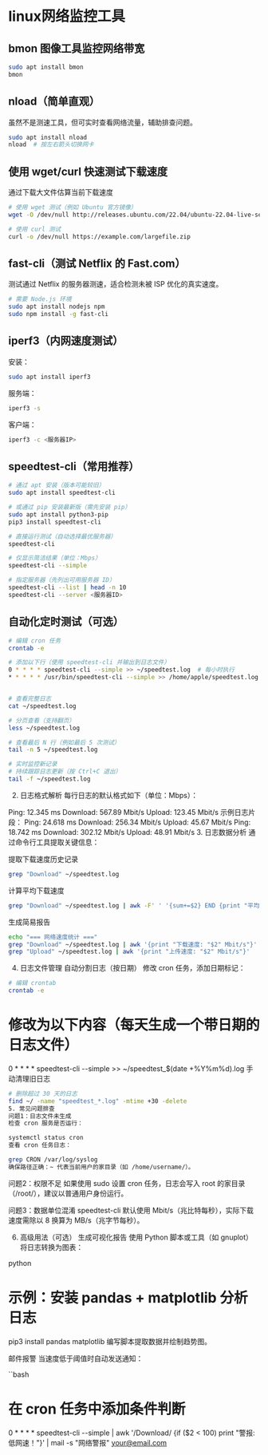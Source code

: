 # linux网络监控工具


## bmon 图像工具监控网络带宽
```bash
sudo apt install bmon
bmon
```

## nload（简单直观）
虽然不是测速工具，但可实时查看网络流量，辅助排查问题。
```bash
sudo apt install nload
nload  # 按左右箭头切换网卡
```

##  使用 wget/curl 快速测试下载速度

通过下载大文件估算当前下载速度

``` bash
# 使用 wget 测试（例如 Ubuntu 官方镜像）
wget -O /dev/null http://releases.ubuntu.com/22.04/ubuntu-22.04-live-server-amd64.iso

# 使用 curl 测试
curl -o /dev/null https://example.com/largefile.zip

```

## fast-cli（测试 Netflix 的 Fast.com）
测试通过 Netflix 的服务器测速，适合检测未被 ISP 优化的真实速度。
```bash
# 需要 Node.js 环境
sudo apt install nodejs npm
sudo npm install -g fast-cli
```

## iperf3（内网速度测试）
安装：
```bash
sudo apt install iperf3
```
服务端：
```bash
iperf3 -s
``` 
客户端：
```bash
iperf3 -c <服务器IP>
```

## speedtest-cli（常用推荐）

```bash
# 通过 apt 安装（版本可能较旧）
sudo apt install speedtest-cli

# 或通过 pip 安装最新版（需先安装 pip）
sudo apt install python3-pip
pip3 install speedtest-cli

# 直接运行测试（自动选择最优服务器）
speedtest-cli

# 仅显示简洁结果（单位：Mbps）
speedtest-cli --simple

# 指定服务器（先列出可用服务器 ID）
speedtest-cli --list | head -n 10
speedtest-cli --server <服务器ID>
```


## 自动化定时测试（可选） 

```bash
# 编辑 cron 任务
crontab -e

# 添加以下行（使用 speedtest-cli 并输出到日志文件）
0 * * * * speedtest-cli --simple >> ~/speedtest.log  # 每小时执行
* * * * * /usr/bin/speedtest-cli --simple >> /home/apple/speedtest.log  #慎用 花了几十块钱 把我cpe流量跑完了 每分钟执行 可选快速查


# 查看完整日志
cat ~/speedtest.log

# 分页查看（支持翻页）
less ~/speedtest.log

# 查看最后 N 行（例如最后 5 次测试）
tail -n 5 ~/speedtest.log

# 实时监控新记录
# 持续跟踪日志更新（按 Ctrl+C 退出）
tail -f ~/speedtest.log
```


2. 日志格式解析
每行日志的默认格式如下（单位：Mbps）：

Ping: 12.345 ms
Download: 567.89 Mbit/s
Upload: 123.45 Mbit/s
示例日志片段：
Ping: 24.618 ms
Download: 256.34 Mbit/s
Upload: 45.67 Mbit/s
Ping: 18.742 ms
Download: 302.12 Mbit/s
Upload: 48.91 Mbit/s
3. 日志数据分析
通过命令行工具提取关键信息：

提取下载速度历史记录
```bash
grep "Download" ~/speedtest.log
```
计算平均下载速度
```bash
grep "Download" ~/speedtest.log | awk -F' ' '{sum+=$2} END {print "平均下载速度: " sum/NR " Mbit/s"}'
```
生成简易报告
```bash
echo "=== 网络速度统计 ==="
grep "Download" ~/speedtest.log | awk '{print "下载速度: "$2" Mbit/s"}'
grep "Upload" ~/speedtest.log | awk '{print "上传速度: "$2" Mbit/s"}'
```
4. 日志文件管理
自动分割日志（按日期）
修改 cron 任务，添加日期标记：

```bash
# 编辑 crontab
crontab -e
```
# 修改为以下内容（每天生成一个带日期的日志文件）
0 * * * * speedtest-cli --simple >> ~/speedtest_$(date +\%Y\%m\%d).log
手动清理旧日志
```bash
# 删除超过 30 天的日志
find ~/ -name "speedtest_*.log" -mtime +30 -delete
5. 常见问题排查
问题1：日志文件未生成
检查 cron 服务是否运行：
```
```bash
systemctl status cron
查看 cron 任务日志：
```
```bash
grep CRON /var/log/syslog
确保路径正确：~ 代表当前用户的家目录（如 /home/username/）。
```
问题2：权限不足
如果使用 sudo 设置 cron 任务，日志会写入 root 的家目录（/root/），建议以普通用户身份运行。

问题3：数据单位混淆
speedtest-cli 默认使用 Mbit/s（兆比特每秒），实际下载速度需除以 8 换算为 MB/s（兆字节每秒）。

6. 高级用法（可选）
生成可视化报告
使用 Python 脚本或工具（如 gnuplot）将日志转换为图表：

python
# 示例：安装 pandas + matplotlib 分析日志
pip3 install pandas matplotlib
编写脚本提取数据并绘制趋势图。

邮件报警
当速度低于阈值时自动发送通知：

``bash
# 在 cron 任务中添加条件判断
0 * * * * speedtest-cli --simple | awk '/Download/ {if ($2 < 100) print "警报: 低网速！"}' | mail -s "网络警报" your@email.com
```